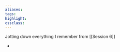 ```yaml
---
aliases:  
tags:
highlight:  
cssclass:
---
```


Jotting down everything I remember from [[Session 6]]

- 